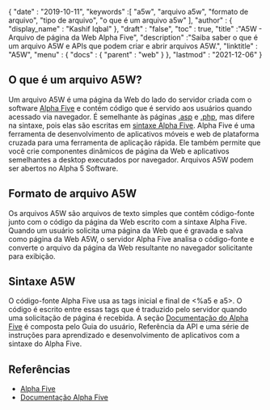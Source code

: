 {
  "date" : "2019-10-11",
  "keywords" :[ "a5w", "arquivo a5w", "formato de arquivo", "tipo de arquivo", "o que é um arquivo a5w" ],
  "author" : {
    "display_name" : "Kashif Iqbal"
},
  "draft" : "false",
  "toc" : true,
  "title" :"A5W - Arquivo de página da Web Alpha Five",
  "description" :"Saiba saber o que é um arquivo A5W e APIs que podem criar e abrir arquivos A5W.",
  "linktitle" : "A5W",
  "menu" : {
    "docs" : {
      "parent" : "web"
}
},
  "lastmod" : "2021-12-06"
}

## O que é um arquivo A5W?

Um arquivo A5W é uma página da Web do lado do servidor criada com o software [Alpha Five](https://www.alphasoftware.com/) e contém código que é servido aos usuários quando acessado via navegador. É semelhante às páginas [.asp](/pt/web/asp/) e [.php](/pt/web/php/), mas difere na sintaxe, pois elas são escritas em [sintaxe Alpha Five](https://documentation.alphasoftware.com/documentation/pages/GettingStarted/index.html). Alpha Five é uma ferramenta de desenvolvimento de aplicativos móveis e web de plataforma cruzada para uma ferramenta de aplicação rápida. Ele também permite que você crie componentes dinâmicos de página da Web e aplicativos semelhantes a desktop executados por navegador. Arquivos A5W podem ser abertos no Alpha 5 Software.

## Formato de arquivo A5W

Os arquivos A5W são arquivos de texto simples que contêm código-fonte junto com o código da página da Web escrito com a sintaxe Alpha Five. Quando um usuário solicita uma página da Web que é gravada e salva como página da Web A5W, o servidor Alpha Five analisa o código-fonte e converte o arquivo da página da Web resultante no navegador solicitante para exibição.

## Sintaxe A5W

O código-fonte Alpha Five usa as tags inicial e final de <%a5 e a5>. O código é escrito entre essas tags que é traduzido pelo servidor quando uma solicitação de página é recebida. A seção [Documentação do Alpha Five](https://documentation.alphasoftware.com/documentation/pages/index.html) é composta pelo Guia do usuário, Referência da API e uma série de instruções para aprendizado e desenvolvimento de aplicativos com a sintaxe do Alpha Five.

## Referências

* [Alpha Five](https://www.alphasoftware.com/)
* [Documentação Alpha Five](https://documentation.alphasoftware.com/documentation/pages/index.html)

